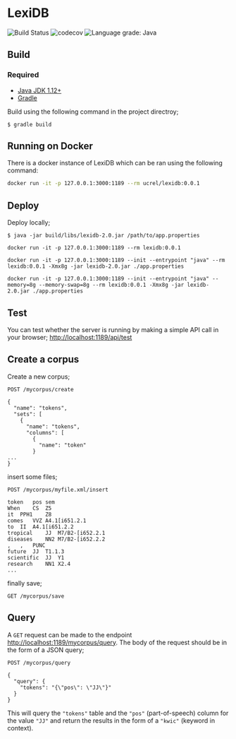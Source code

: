 # LexiDB 
![Build Status](https://github.com/matthewcoole/cdb/workflows/build/badge.svg)
![codecov](https://codecov.io/gh/matthewcoole/cdb/branch/master/graph/badge.svg?token=XdKEOwSdnQ) 
![Language grade: Java](https://img.shields.io/lgtm/grade/java/g/matthewcoole/lexidb.svg?logo=lgtm&logoWidth=18)
## Build
### Required
- [Java JDK 1.12+](http://www.oracle.com/technetwork/java/javase/downloads/index.html)
- [Gradle](https://maven.apache.org/)

Build using the following command in the project directroy;

```
$ gradle build
```

## Running on Docker

There is a docker instance of LexiDB which can be ran using the following command:

``` bash
docker run -it -p 127.0.0.1:3000:1189 --rm ucrel/lexidb:0.0.1
```

## Deploy

Deploy locally;

```
$ java -jar build/libs/lexidb-2.0.jar /path/to/app.properties
```

```
docker run -it -p 127.0.0.1:3000:1189 --rm lexidb:0.0.1
```

```
docker run -it -p 127.0.0.1:3000:1189 --init --entrypoint "java" --rm lexidb:0.0.1 -Xmx8g -jar lexidb-2.0.jar ./app.properties
```

```
docker run -it -p 127.0.0.1:3000:1189 --init --entrypoint "java" --memory=8g --memory-swap=8g --rm lexidb:0.0.1 -Xmx8g -jar lexidb-2.0.jar ./app.properties
```


## Test

You can test whether the server is running by making a simple API call in your browser; [http://localhost:1189/api/test](http://localhost:1189/api/test)

## Create a corpus

Create a new corpus;

```http request
POST /mycorpus/create

{
  "name": "tokens",
  "sets": [
    {
      "name": "tokens",
      "columns": [
        {
          "name": "token"
        }
...
}
```

insert some files;

```http request
POST /mycorpus/myfile.xml/insert

token   pos sem
When	CS	Z5
it	PPH1	Z8
comes	VVZ	A4.1[i651.2.1
to	II	A4.1[i651.2.2
tropical	JJ	M7/B2-[i652.2.1
diseases	NN2	M7/B2-[i652.2.2
,	,	PUNC
future	JJ	T1.1.3
scientific	JJ	Y1
research	NN1	X2.4
...
```

finally save;

```http request
GET /mycorpus/save
```

## Query

A `GET` request can be made to the endpoint [http://localhost:1189/mycorpus/query](http://localhost:1189/mycorpus/query). The body of the request should be in the form of a JSON query;

```http request
POST /mycorpus/query

{
  "query": {
    "tokens": "{\"pos\": \"JJ\"}"
  }
}
```

This will query the `"tokens"` table and the `"pos"` (part-of-speech) column for the value `"JJ"` and return the results in the form of a `"kwic"` (keyword in context).
